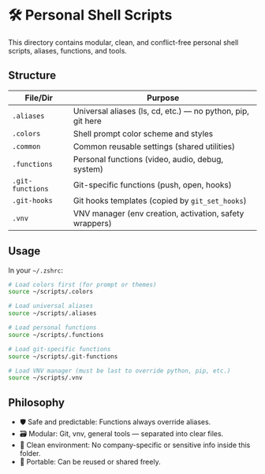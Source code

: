 # 🛠 Personal Shell Scripts

This directory contains modular, clean, and conflict-free personal shell scripts, aliases, functions, and tools.

## Structure

| File/Dir         | Purpose                                      |
|------------------|----------------------------------------------|
| `.aliases`        | Universal aliases (ls, cd, etc.) — no python, pip, git here |
| `.colors`         | Shell prompt color scheme and styles        |
| `.common`         | Common reusable settings (shared utilities) |
| `.functions`      | Personal functions (video, audio, debug, system) |
| `.git-functions`  | Git-specific functions (push, open, hooks)   |
| `.git-hooks`      | Git hooks templates (copied by `git_set_hooks`) |
| `.vnv`            | VNV manager (env creation, activation, safety wrappers) |

## Usage

In your `~/.zshrc`:

```bash
# Load colors first (for prompt or themes)
source ~/scripts/.colors

# Load universal aliases
source ~/scripts/.aliases

# Load personal functions
source ~/scripts/.functions

# Load git-specific functions
source ~/scripts/.git-functions

# Load VNV manager (must be last to override python, pip, etc.)
source ~/scripts/.vnv
```

## Philosophy
- 🛡 Safe and predictable: Functions always override aliases.
- 🗃 Modular: Git, vnv, general tools — separated into clear files.
- 🧹 Clean environment: No company-specific or sensitive info inside this folder.
- 🎨 Portable: Can be reused or shared freely.
